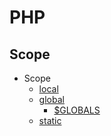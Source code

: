 # PHP
## Scope
- Scope
    - [local](scope-local.php)
    - [global](scope-global.php)
        - [$GLOBALS](global-array.php)
    - [static](scope-static.php)
